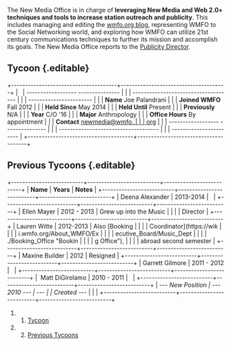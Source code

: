 The New Media Office is in charge of **leveraging New Media and Web 2.0+
techniques and tools to increase station outreach and publicity**. This
includes managing and editing the [wmfo.org
blog](http://blog.wmfo.org "http://blog.wmfo.org"), representing WMFO to
the Social Networking world, and exploring how WMFO can utilize 21st
century communications techniques to further its mission and accomplish
its goals. The New Media Office reports to the [Publicity
Director](https://wiki.wmfo.org/About_WMFO/Executive_Board/Publicity_Dept. "Publicity Dept.").

Tycoon {.editable}
------

+--------------------------------------+--------------------------------------+
|                                      |   ------------------ --------------- |
|                                      | ------------------------------------ |
|                                      | -----------------------              |
|                                      |   **Name**           Joe Palandrani  |
|                                      |   **Joined WMFO**    Fall 2012       |
|                                      |   **Held Since**     May 2014        |
|                                      |   **Held Until**     Present         |
|                                      |   **Previously**     N/A             |
|                                      |   **Year**           C/O '16         |
|                                      |   **Major**          Anthropology    |
|                                      |   **Office Hours**   By appointment  |
|                                      |   **Contact**        [newmedia@wmfo. |
|                                      | org](mailto:newmedia@wmfo.org "mailt |
|                                      | o:newmedia@wmfo.org")                |
|                                      |   ------------------ --------------- |
|                                      | ------------------------------------ |
|                                      | -----------------------              |
+--------------------------------------+--------------------------------------+

Previous Tycoons {.editable}
----------------

+--------------------------+--------------------------+--------------------------+
| **Name**                 | **Years**                | **Notes**                |
+--------------------------+--------------------------+--------------------------+
| Deena Alexander          | 2013-2014                |                          |
+--------------------------+--------------------------+--------------------------+
| Ellen Mayer              | 2012 - 2013              | Grew up into the Music   |
|                          |                          | Director                 |
+--------------------------+--------------------------+--------------------------+
| Lauren Witte             | 2012-2013                | Also [Booking            |
|                          |                          | Coordinator](https://wik |
|                          |                          | i.wmfo.org/About_WMFO/Ex |
|                          |                          | ecutive_Board/Music_Dept |
|                          |                          | ./Booking_Office "Bookin |
|                          |                          | g Office"),              |
|                          |                          | abroad second semester   |
+--------------------------+--------------------------+--------------------------+
| Maxine Builder           | 2012                     | Resigned                 |
+--------------------------+--------------------------+--------------------------+
| Garrett Gilmore          | 2011 - 2012              |                          |
+--------------------------+--------------------------+--------------------------+
|  Matt DiGirolamo         | 2010 - 2011              |                          |
+--------------------------+--------------------------+--------------------------+
| *--- New Position        | *--- 2010 ---*           | ---                      |
| Created ---*             |                          |                          |
+--------------------------+--------------------------+--------------------------+

1.  1. [Tycoon](#Tycoon)
2.  2. [Previous Tycoons](#Previous_Tycoons)


